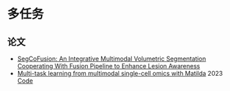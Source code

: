 # 多任务
## 论文
* [SegCoFusion: An Integrative Multimodal Volumetric Segmentation Cooperating With Fusion Pipeline to Enhance Lesion Awareness](https://ieeexplore.ieee.org/document/10258368) 
* [Multi-task learning from multimodal single-cell omics with Matilda](https://doi.org/10.1093/nar/gkad157) 2023   [Code](https://github.com/PYangLab/Matilda)
